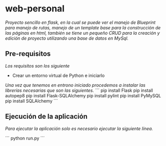 # web-personal

_Proyecto sencillo en flask, en la cual se puede ver el manejo de Blueprint para manejo de rutas, manejo de un template base para la construcción de las páginas en html, también se tiene un pequeño CRUD para la creación y edición de proyecto utilizando una base de datos en MySql._

## Pre-requisitos

_Los requisitos son los siguiente_
* Crear un entorno virtual de Python e iniciarlo

_Una vez que tenemos en entrono iniciado procedemos a instalar las librerías necesarias que son las siguientes._
´´´
pip install Flask
pip install autopep8
pip install Flask-SQLAlchemy
pip install pylint
pip install PyMySQL
pip install SQLAlchemy
´´´

## Ejecución de la aplicación

_Para ejecutar la aplicación solo es necesario ejecutar la siguiente línea._

´´´
python run.py
´´´